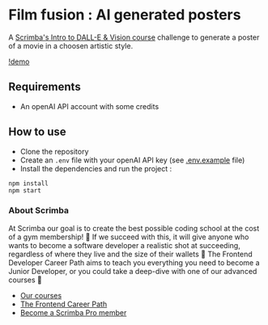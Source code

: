 # Film fusion : AI generated posters

A [Scrimba's Intro to DALL-E & Vision course](https://scrimba.com/intro-to-dall-e-and-gpt-vision-c036) challenge to generate a poster of a movie in a choosen artistic style.

[!demo](https://github.com/user-attachments/assets/1b9ef3bf-4889-479b-9b38-5e53bf5560f6)

## Requirements
- An openAI API account with some credits

## How to use

- Clone the repository
- Create an `.env` file with your openAI API key (see [.env.example](./.env.example) file)
- Install the dependencies and run the project :
```
npm install
npm start
```

### About Scrimba

At Scrimba our goal is to create the best possible coding school at the cost of a gym membership! 💜
If we succeed with this, it will give anyone who wants to become a software developer a realistic shot at succeeding, regardless of where they live and the size of their wallets 🎉
The Frontend Developer Career Path aims to teach you everything you need to become a Junior Developer, or you could take a deep-dive with one of our advanced courses 🚀

- [Our courses](https://scrimba.com/allcourses)
- [The Frontend Career Path](https://scrimba.com/learn/frontend)
- [Become a Scrimba Pro member](https://scrimba.com/pricing)